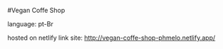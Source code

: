 #Vegan Coffe Shop

language: pt-Br

hosted on netlify link site: http://vegan-coffe-shop-phmelo.netlify.app/
